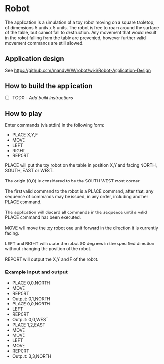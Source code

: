 # Robot
The application is a simulation of a toy robot moving on a square tabletop, of dimensions 5 units x 5 units.
The robot is free to roam around the surface of the table, but cannot fall to destruction. Any movement that would result in the robot falling from the table are prevented, however further valid movement commands are still allowed.

## Application design
See https://github.com/mandyWW/robot/wiki/Robot-Application-Design

## How to build the application
- [ ] TODO - _Add build instructions_

## How to play
Enter commands (via stdin) in the following form:

* PLACE X,Y,F
* MOVE
* LEFT
* RIGHT
* REPORT

PLACE will put the toy robot on the table in position X,Y and facing NORTH, SOUTH, EAST or WEST.<br>  
The origin (0,0) is considered to be the SOUTH WEST most corner.<br>  
The first valid command to the robot is a PLACE command, after that, any sequence of commands may be issued, in any order, including another PLACE command.<br>   
The application will discard all commands in the sequence until a valid PLACE command has been executed.<br>  
MOVE will move the toy robot one unit forward in the direction it is currently facing.<br>  
LEFT and RIGHT will rotate the robot 90 degrees in the specified direction without changing the position of the robot.<br>  
REPORT will output the X,Y and F of the robot.<br>  

### Example input and output
* PLACE 0,0,NORTH
* MOVE
* REPORT
* Output: 0,1,NORTH
* PLACE 0,0,NORTH
* LEFT
* REPORT
* Output: 0,0,WEST
* PLACE 1,2,EAST
* MOVE
* MOVE
* LEFT
* MOVE
* REPORT
* Output: 3,3,NORTH
